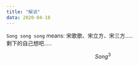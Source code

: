 ```yaml
---
title: "解说"
data: 2020-04-18
---
```


`Song song song` means: 宋歌歌、宋立方、宋三方.....  
剩下的自己想吧.....


$$				
  {Song}^3
$$
